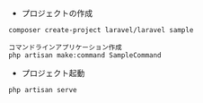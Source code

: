 - プロジェクトの作成
```
composer create-project laravel/laravel sample

コマンドラインアプリケーション作成
php artisan make:command SampleCommand
```

- プロジェクト起動
```
php artisan serve
```